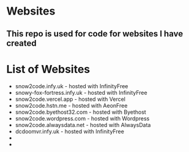 # Websites
## This repo is used for code for websites I have created


# List of Websites
* snow2code.infy.uk - hosted with InfinityFree
* snowy-fox-fortress.infy.uk - hosted with InfinityFree
* snow2code.vercel.app - hosted with Vercel
* snow2code.hstn.me - hosted with AeonFree
* snow2code.byethost32.com - hosted with Byethost
* snow2code.wordpress.com - hosted with Wordpress
* snow2code.alwaysdata.net - hosted with AlwaysData
* dcdoomvr.infy.uk - hosted with InfinityFree
*
*
